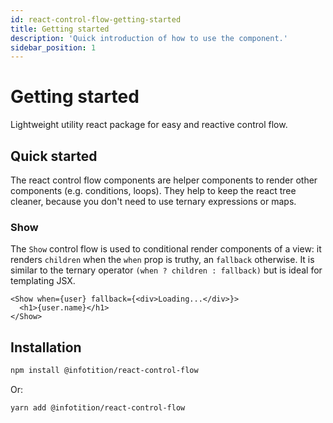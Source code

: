```yaml
---
id: react-control-flow-getting-started
title: Getting started
description: 'Quick introduction of how to use the component.'
sidebar_position: 1
---
```


# Getting started

Lightweight utility react package for easy and reactive control flow.

## Quick started

The react control flow components are helper components to render other components (e.g. conditions, loops). They
help to keep the react tree cleaner, because you don't need to use ternary expressions or maps.

### Show

The `Show` control flow is used to conditional render components of a view: it renders `children` when the `when` prop is truthy, an `fallback` otherwise. It is similar to the ternary operator `(when ? children : fallback)` but is ideal for templating JSX.

```tsx
<Show when={user} fallback={<div>Loading...</div>}>
  <h1>{user.name}</h1>
</Show>
```

## Installation

```bash
npm install @infotition/react-control-flow
```

Or:

```bash
yarn add @infotition/react-control-flow
```
